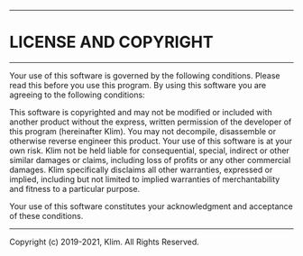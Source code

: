 -----------------------------------------------------------
# LICENSE AND COPYRIGHT
-----------------------------------------------------------
Your use of this software is governed by the following 
conditions. Please read this before you use this program. 
By using this software you are agreeing to the following 
conditions:

This software is copyrighted and may not be modified or 
included with another product without the express, written 
permission of the developer of this program (hereinafter 
Klim). You may not decompile, disassemble or otherwise 
reverse engineer this product. Your use of this software 
is at your own risk. Klim not be held liable for 
consequential, special, indirect or other similar damages 
or claims, including loss of profits or any other commercial 
damages. Klim specifically disclaims all other warranties, 
expressed or implied, including but not limited to implied 
warranties of merchantability and fitness to a particular 
purpose.

Your use of this software constitutes your acknowledgment 
and acceptance of these conditions.

-----------------------------------------------------------
Copyright (c) 2019-2021, Klim. All Rights Reserved.
